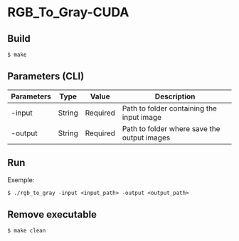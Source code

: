 # RGB_To_Gray-CUDA

## Build
```
$ make 
```

## Parameters (CLI)
| Parameters                  | Type      | Value | Description |
|-----------------------------|:---------:|:------:|-------------|
| -input                      | String    | Required | Path to folder containing the input image |
| -output                     | String    | Required | Path to folder where save the output images |


## Run
Exemple: 
```
$ ./rgb_to_gray -input <input_path> -output <output_path>
```

## Remove executable
```
$ make clean
```